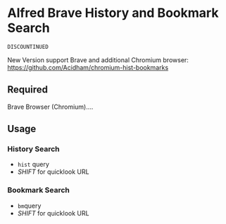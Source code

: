 # Alfred Brave History and Bookmark Search

`DISCOUNTINUED`

New Version support Brave and additional Chromium browser: https://github.com/Acidham/chromium-hist-bookmarks

## Required

Brave Browser (Chromium)....

## Usage

### History Search

* `hist` query
* *SHIFT* for quicklook URL

### Bookmark Search

* `bm`query
* *SHIFT* for quicklook URL
